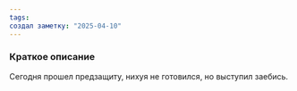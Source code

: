 ```yaml
---
tags: 
создал заметку: "2025-04-10"
---
```

### Краткое описание
Сегодня прошел предзащиту, нихуя не готовился, но выступил заебись.